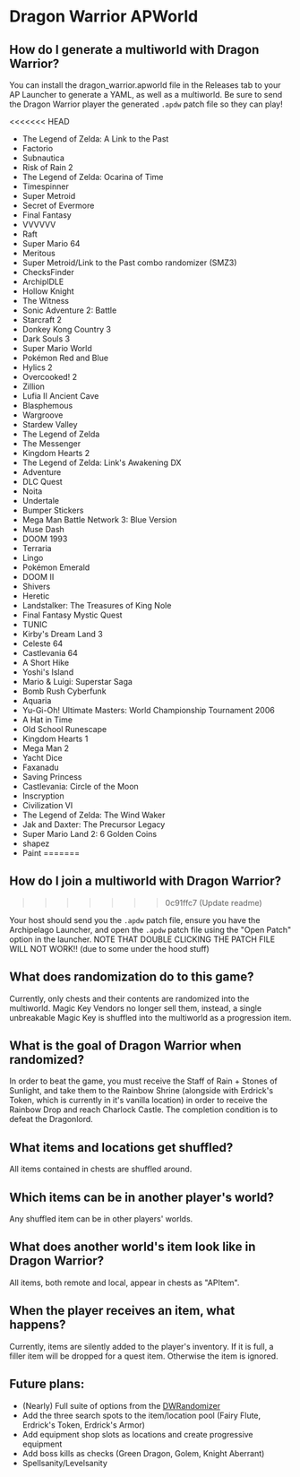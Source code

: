 # Dragon Warrior APWorld

## How do I generate a multiworld with Dragon Warrior?

You can install the dragon_warrior.apworld file in the Releases tab to your AP Launcher to generate a YAML, as well as a multiworld. Be sure to send the Dragon Warrior player the generated `.apdw` patch file so they can play!

<<<<<<< HEAD
* The Legend of Zelda: A Link to the Past
* Factorio
* Subnautica
* Risk of Rain 2
* The Legend of Zelda: Ocarina of Time
* Timespinner
* Super Metroid
* Secret of Evermore
* Final Fantasy
* VVVVVV
* Raft
* Super Mario 64
* Meritous
* Super Metroid/Link to the Past combo randomizer (SMZ3)
* ChecksFinder
* ArchipIDLE
* Hollow Knight
* The Witness
* Sonic Adventure 2: Battle
* Starcraft 2
* Donkey Kong Country 3
* Dark Souls 3
* Super Mario World
* Pokémon Red and Blue
* Hylics 2
* Overcooked! 2
* Zillion
* Lufia II Ancient Cave
* Blasphemous
* Wargroove
* Stardew Valley
* The Legend of Zelda
* The Messenger
* Kingdom Hearts 2
* The Legend of Zelda: Link's Awakening DX
* Adventure
* DLC Quest
* Noita
* Undertale
* Bumper Stickers
* Mega Man Battle Network 3: Blue Version
* Muse Dash
* DOOM 1993
* Terraria
* Lingo
* Pokémon Emerald
* DOOM II
* Shivers
* Heretic
* Landstalker: The Treasures of King Nole
* Final Fantasy Mystic Quest
* TUNIC
* Kirby's Dream Land 3
* Celeste 64
* Castlevania 64
* A Short Hike
* Yoshi's Island
* Mario & Luigi: Superstar Saga
* Bomb Rush Cyberfunk
* Aquaria
* Yu-Gi-Oh! Ultimate Masters: World Championship Tournament 2006
* A Hat in Time
* Old School Runescape
* Kingdom Hearts 1
* Mega Man 2
* Yacht Dice
* Faxanadu
* Saving Princess
* Castlevania: Circle of the Moon
* Inscryption
* Civilization VI
* The Legend of Zelda: The Wind Waker
* Jak and Daxter: The Precursor Legacy
* Super Mario Land 2: 6 Golden Coins
* shapez
* Paint
=======
## How do I join a multiworld with Dragon Warrior?
>>>>>>> 0c91ffc7 (Update readme)

Your host should send you the `.apdw` patch file, ensure you have the Archipelago Launcher, and open the `.apdw` patch file using the "Open Patch" option in the launcher. NOTE THAT DOUBLE CLICKING THE PATCH FILE WILL NOT WORK!! (due to some under the hood stuff)

## What does randomization do to this game?

Currently, only chests and their contents are randomized into the multiworld. Magic Key Vendors no longer sell them, instead, a single unbreakable Magic Key is shuffled into the multiworld as a progression item.

## What is the goal of Dragon Warrior when randomized?

In order to beat the game, you must receive the Staff of Rain + Stones of Sunlight, and take them to the Rainbow Shrine (alongside with Erdrick's Token, which is currently in it's vanilla location) in order to receive the Rainbow Drop and reach Charlock Castle. The completion condition is to defeat the Dragonlord.

## What items and locations get shuffled?

All items contained in chests are shuffled around.

## Which items can be in another player's world?

Any shuffled item can be in other players' worlds.

## What does another world's item look like in Dragon Warrior?

All items, both remote and local, appear in chests as "APItem".

## When the player receives an item, what happens?

Currently, items are silently added to the player's inventory. If it is full, a filler item will be dropped for a quest item. Otherwise the item is ignored.

## Future plans:

- (Nearly) Full suite of options from the [DWRandomizer](https://dwrandomizer.com/)
- Add the three search spots to the item/location pool (Fairy Flute, Erdrick's Token, Erdrick's Armor)
- Add equipment shop slots as locations and create progressive equipment
- Add boss kills as checks (Green Dragon, Golem, Knight Aberrant)
- Spellsanity/Levelsanity